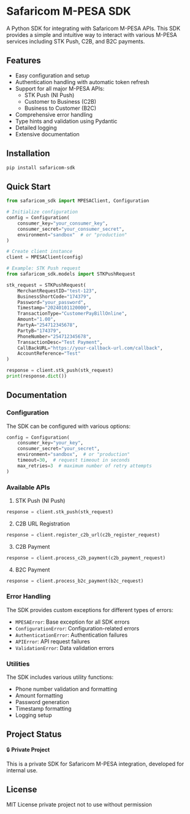 # Safaricom M-PESA SDK

A Python SDK for integrating with Safaricom M-PESA APIs. This SDK provides a simple and intuitive way to interact with various M-PESA services including STK Push, C2B, and B2C payments.

## Features

- Easy configuration and setup
- Authentication handling with automatic token refresh
- Support for all major M-PESA APIs:
  - STK Push (NI Push)
  - Customer to Business (C2B)
  - Business to Customer (B2C)
- Comprehensive error handling
- Type hints and validation using Pydantic
- Detailed logging
- Extensive documentation

## Installation

```bash
pip install safaricom-sdk
```

## Quick Start

```python
from safaricom_sdk import MPESAClient, Configuration

# Initialize configuration
config = Configuration(
    consumer_key="your_consumer_key",
    consumer_secret="your_consumer_secret",
    environment="sandbox"  # or "production"
)

# Create client instance
client = MPESAClient(config)

# Example: STK Push request
from safaricom_sdk.models import STKPushRequest

stk_request = STKPushRequest(
    MerchantRequestID="test-123",
    BusinessShortCode="174379",
    Password="your_password",
    Timestamp="20240101120000",
    TransactionType="CustomerPayBillOnline",
    Amount="1.00",
    PartyA="254712345678",
    PartyB="174379",
    PhoneNumber="254712345678",
    TransactionDesc="Test Payment",
    CallBackURL="https://your-callback-url.com/callback",
    AccountReference="Test"
)

response = client.stk_push(stk_request)
print(response.dict())
```

## Documentation

### Configuration

The SDK can be configured with various options:

```python
config = Configuration(
    consumer_key="your_key",
    consumer_secret="your_secret",
    environment="sandbox",  # or "production"
    timeout=30,  # request timeout in seconds
    max_retries=3  # maximum number of retry attempts
)
```

### Available APIs

1. STK Push (NI Push)
```python
response = client.stk_push(stk_request)
```

2. C2B URL Registration
```python
response = client.register_c2b_url(c2b_register_request)
```

3. C2B Payment
```python
response = client.process_c2b_payment(c2b_payment_request)
```

4. B2C Payment
```python
response = client.process_b2c_payment(b2c_request)
```

### Error Handling

The SDK provides custom exceptions for different types of errors:

- `MPESAError`: Base exception for all SDK errors
- `ConfigurationError`: Configuration-related errors
- `AuthenticationError`: Authentication failures
- `APIError`: API request failures
- `ValidationError`: Data validation errors

### Utilities

The SDK includes various utility functions:

- Phone number validation and formatting
- Amount formatting
- Password generation
- Timestamp formatting
- Logging setup

## Project Status

🔒 **Private Project**

This is a private SDK for Safaricom M-PESA integration, developed for internal use.

## License

MIT License private project not to use without permission